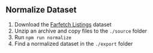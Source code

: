 ## Normalize Dataset

1. Download the [Farfetch Listings](https://www.kaggle.com/datasets/alvations/farfetch-listings?resource=download) dataset
2. Unzip an archive and copy files to the `./source` folder
3. Run `npm run normalize`
4. Find a normalized dataset in the `./export` folder
